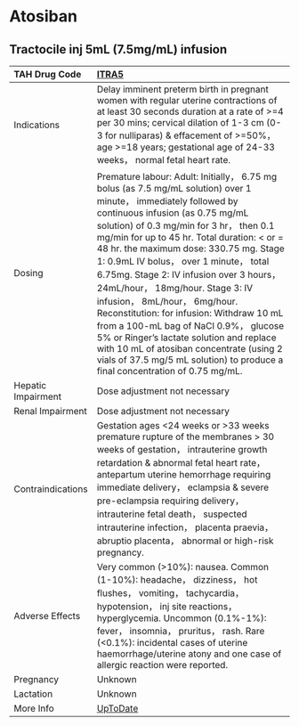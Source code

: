 # Atosiban

## Tractocile inj 5mL (7.5mg/mL) infusion

| TAH Drug Code      | [ITRA5](https://www.tahsda.org.tw/drugs/hissearch.php?drug_code=ITRA5)                                                                                                                                                                                                                                                                                                                                                                                                                                                                                                                                                                                                                                            |
|:-------------------|:------------------------------------------------------------------------------------------------------------------------------------------------------------------------------------------------------------------------------------------------------------------------------------------------------------------------------------------------------------------------------------------------------------------------------------------------------------------------------------------------------------------------------------------------------------------------------------------------------------------------------------------------------------------------------------------------------------------|
| Indications        | Delay imminent preterm birth in pregnant women with regular uterine contractions of at least 30 seconds duration at a rate of >=4 per 30 mins; cervical dilation of 1-3 cm (0-3 for nulliparas) & effacement of >=50%， age >=18 years; gestational age of 24-33 weeks， normal fetal heart rate.                                                                                                                                                                                                                                                                                                                                                                                                                 |
| Dosing             | Premature labour: Adult: Initially， 6.75 mg bolus (as 7.5 mg/mL solution) over 1 minute， immediately followed by continuous infusion (as 0.75 mg/mL solution) of 0.3 mg/min for 3 hr， then 0.1 mg/min for up to 45 hr. Total duration: < or = 48 hr. the maximum dose: 330.75 mg. Stage 1: 0.9mL IV bolus， over 1 minute， total 6.75mg. Stage 2: IV infusion over 3 hours， 24mL/hour， 18mg/hour. Stage 3: IV infusion， 8mL/hour， 6mg/hour. Reconstitution: for infusion: Withdraw 10 mL from a 100-mL bag of NaCl 0.9%， glucose 5% or Ringer’s lactate solution and replace with 10 mL of atosiban concentrate (using 2 vials of 37.5 mg/5 mL solution) to produce a final concentration of 0.75 mg/mL. |
| Hepatic Impairment | Dose adjustment not necessary                                                                                                                                                                                                                                                                                                                                                                                                                                                                                                                                                                                                                                                                                     |
| Renal Impairment   | Dose adjustment not necessary                                                                                                                                                                                                                                                                                                                                                                                                                                                                                                                                                                                                                                                                                     |
| Contraindications  | Gestation ages <24 weeks or >33 weeks premature rupture of the membranes > 30 weeks of gestation， intrauterine growth retardation & abnormal fetal heart rate， antepartum uterine hemorrhage requiring immediate delivery， eclampsia & severe pre-eclampsia requiring delivery， intrauterine fetal death， suspected intrauterine infection， placenta praevia， abruptio placenta， abnormal or high-risk pregnancy.                                                                                                                                                                                                                                                                                         |
| Adverse Effects    | Very common (>10%): nausea. Common (1-10%): headache， dizziness， hot flushes， vomiting， tachycardia， hypotension， inj site reactions， hyperglycemia. Uncommon (0.1%-1%): fever， insomnia， pruritus， rash. Rare (<0.1%): incidental cases of uterine haemorrhage/uterine atony and one case of allergic reaction were reported.                                                                                                                                                                                                                                                                                                                                                                          |
| Pregnancy          | Unknown                                                                                                                                                                                                                                                                                                                                                                                                                                                                                                                                                                                                                                                                                                           |
| Lactation          | Unknown                                                                                                                                                                                                                                                                                                                                                                                                                                                                                                                                                                                                                                                                                                           |
| More Info          | [UpToDate](https://www.uptodate.com/contents/atosiban-international-drug-information-concise)                                                                                                                                                                                                                                                                                                                                                                                                                                                                                                                                                                                                                     |

